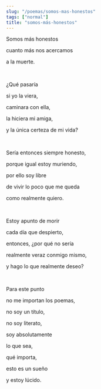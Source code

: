 ```yaml
---
slug: "/poemas/somos-mas-honestos"
tags: ["normal"]
title: "somos-más-honestos"
---
```

Somos más honestos

cuanto más nos acercamos

a la muerte.

&nbsp;

¿Qué pasaría

si yo la viera,

caminara con ella,

la hiciera mi amiga,

y la única certeza de mi vida?

&nbsp;

Sería entonces siempre honesto,

porque igual estoy muriendo,

por ello soy libre

de vivir lo poco que me queda

como realmente quiero.

&nbsp;

Estoy apunto de morir

cada día que despierto,

entonces, ¿por qué no sería

realmente veraz conmigo mismo,

y hago lo que realmente deseo?

&nbsp;

Para este punto

no me importan los poemas,

no soy un título,

no soy literato,

soy absolutamente

lo que sea,

qué importa,

esto es un sueño

y estoy lúcido.